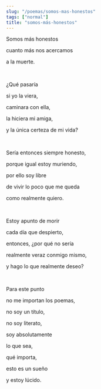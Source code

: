 ```yaml
---
slug: "/poemas/somos-mas-honestos"
tags: ["normal"]
title: "somos-más-honestos"
---
```

Somos más honestos

cuanto más nos acercamos

a la muerte.

&nbsp;

¿Qué pasaría

si yo la viera,

caminara con ella,

la hiciera mi amiga,

y la única certeza de mi vida?

&nbsp;

Sería entonces siempre honesto,

porque igual estoy muriendo,

por ello soy libre

de vivir lo poco que me queda

como realmente quiero.

&nbsp;

Estoy apunto de morir

cada día que despierto,

entonces, ¿por qué no sería

realmente veraz conmigo mismo,

y hago lo que realmente deseo?

&nbsp;

Para este punto

no me importan los poemas,

no soy un título,

no soy literato,

soy absolutamente

lo que sea,

qué importa,

esto es un sueño

y estoy lúcido.